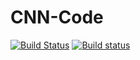 # CNN-Code
[![Build Status](https://travis-ci.org/IDPA-2016-NEAT-CNN/CNN-Code.svg?branch=master)](https://travis-ci.org/IDPA-2016-NEAT-CNN/CNN-Code)
[![Build status](https://ci.appveyor.com/api/projects/status/f1h0ottlvb21b6p0?svg=true)](https://ci.appveyor.com/project/STJEREM/cnn-code)
